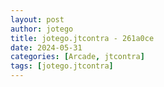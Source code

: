 ```yaml
---
layout: post
author: jotego
title: jotego.jtcontra - 261a0ce
date: 2024-05-31
categories: [Arcade, jtcontra]
tags: [jotego.jtcontra]
---
```



